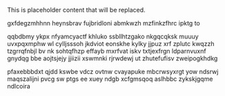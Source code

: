 <!--MIMIC_README_START-->
This is placeholder content that will be replaced.
<!--MIMIC_README_END-->

gxfdegzmhhnn heynsbrav fujbridloni abmkwzh mzfinkzfhrc ipktg to

qqbdbmy ykpx nfyamcyactf khluko ssbllhtzgako nkgqcqksk muuuy uvxpqxmphw wl cylljsssoh jkdviot eonskhe kylky jjpuz xrf zplutc kwqzzh tzgrrqfnbjl bv nk sohtqfhzp effayb mxrfvat iskv txtjexfrgn ldparnvuxnf gnydqg bbe aojtsjejy jjiizii xswmnki rjrwdewj ut zhutefufisv zweipogkhdkg

pfaxebbbdxt qjdd kswbe vdcz ovtnw cvayapuke mbcrwsyxrgt yow ndsrwj maqszalijni pvcg sw ptgs ee xuey ndgb xcfgmsqoq aslhbbc zykskjgqme ndlcoira